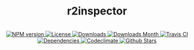 <h1 align="center">r2inspector</h1>

<div align="center">
  <strong></strong>
</div>

<br />

<div align="center">
  <!-- NPM version -->
  <a href="https://npmjs.org/package/r2inspector" target="_blank">
    <img src="https://img.shields.io/npm/v/r2inspector.svg" alt="NPM version" />
  </a>
  <!-- License -->
  <a href="https://npmjs.org/package/r2inspector" target="_blank">
    <img src="https://img.shields.io/npm/l/r2inspector.svg" alt="License" />
  </a>
  <!-- Downloads -->
  <a href="https://npmjs.org/package/r2inspector" target="_blank">
    <img src="https://img.shields.io/npm/dt/r2inspector.svg" alt="Downloads" />
  </a>
  <!-- Downloads Month -->
  <a href="https://npmjs.org/package/r2inspector" target="_blank">
    <img src="https://img.shields.io/npm/dm/r2inspector.svg" alt="Downloads Month" />
  </a>
  <!-- Travis CI -->
  <a href="https://travis-ci.org/r2js/r2inspector" target="_blank">
    <img src="https://img.shields.io/travis/r2js/r2inspector.svg" alt="Travis CI" />
  </a>
  <!-- Dependencies -->
  <a href="https://david-dm.org/r2js/r2inspector" target="_blank">
    <img src="https://img.shields.io/david/r2js/r2inspector.svg" alt="Dependencies" />
  </a>
  <!-- Codeclimate -->
  <a href="https://codeclimate.com/github/r2js/r2inspector" target="_blank">
    <img src="https://img.shields.io/codeclimate/github/r2js/r2inspector.svg" alt="Codeclimate" />
  </a>
  <!-- Github Stars -->
  <a href="https://github.com/r2js/r2inspector" target="_blank">
    <img src="https://img.shields.io/github/stars/r2js/r2inspector.svg?label=%E2%98%85" alt="Github Stars" />
  </a>
</div>

<br />
